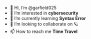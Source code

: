 - 👋 Hi, I’m @garfield025
- 👀 I’m interested in **cybersecurity**
- 🌱 I’m currently learning **Syntax Error**
- 💞️ I’m looking to collaborate on 🪐
- 📫 How to reach me **Time Travel**

<!---
garfield025/garfield025 is a ✨ special ✨ repository because its `README.md` (this file) appears on your GitHub profile.
You can click the Preview link to take a look at your changes.
--->
